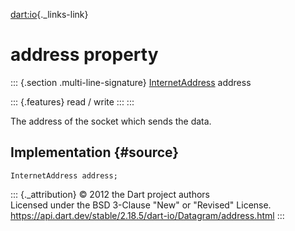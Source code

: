[dart:io](../../dart-io/dart-io-library){._links-link}

address property
================

::: {.section .multi-line-signature}
[InternetAddress](../internetaddress-class) address

::: {.features}
read / write
:::
:::

The address of the socket which sends the data.

Implementation {#source}
--------------

``` {.language-dart data-language="dart"}
InternetAddress address;
```

::: {._attribution}
© 2012 the Dart project authors\
Licensed under the BSD 3-Clause \"New\" or \"Revised\" License.\
<https://api.dart.dev/stable/2.18.5/dart-io/Datagram/address.html>
:::
